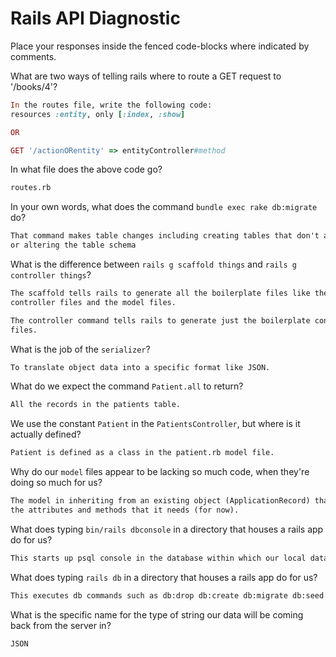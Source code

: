# Rails API Diagnostic

Place your responses inside the fenced code-blocks where indicated by comments.


What are two ways of telling rails where to route a GET request to '/books/4'?

```rb
In the routes file, write the following code:
resources :entity, only [:index, :show]

OR

GET '/actionORentity' => entityController#method
```

In what file does the above code go?

```md
routes.rb
```

In your own words, what does the command `bundle exec rake db:migrate` do?

```md
That command makes table changes including creating tables that don't already
or altering the table schema
```

What is the difference between `rails g scaffold things` and
`rails g controller things`?

```md
The scaffold tells rails to generate all the boilerplate files like the
controller files and the model files.

The controller command tells rails to generate just the boilerplate controller
files.
```

What is the job of the `serializer`?

```md
To translate object data into a specific format like JSON.
```

What do we expect the command `Patient.all` to return?

```md
All the records in the patients table.
```

We use the constant `Patient` in the `PatientsController`, but where is it
actually defined?

```md
Patient is defined as a class in the patient.rb model file.
```

Why do our `model` files appear to be lacking so much code, when they're doing
so much for us?

```md
The model in inheriting from an existing object (ApplicationRecord) that has all
the attributes and methods that it needs (for now).
```

What does typing `bin/rails dbconsole` in a directory that houses a rails app do for
us?

```md
This starts up psql console in the database within which our local data is stored.
```

What does typing `rails db` in a directory that houses a rails app do for us?

```md
This executes db commands such as db:drop db:create db:migrate db:seed
```

What is the specific name for the type of string our data will be coming back
from the server in?

```md
JSON
```
